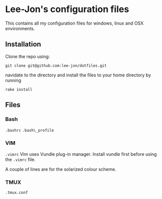 # Lee-Jon's configuration files

This contains all my configuration files for windows, linux and OSX environments.

## Installation
Clone the repo using:

`git clone git@github.com:lee-jon/dotfiles.git`

navidate to the directory and install the files to your home directory by running

`rake install`



## Files

### Bash
`.bashrc`
`.bash\_profile`

### VIM
`.vimrc`
Vim uses Vundle plug-in manager. Install vundle first before using the `.vimrc` file.

A couple of lines are for the solarized colour scheme.

### TMUX
`.tmux.conf`
